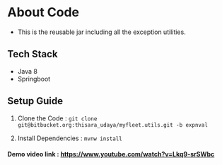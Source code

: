 # About Code #

- This is the reusable jar including all the exception utilities.

## Tech Stack 

- Java 8
- Springboot

## Setup Guide 

1. Clone the Code : `` git clone git@bitbucket.org:thisara_udaya/myfleet.utils.git -b expnval ``

2. Install Dependencies : `` mvnw install ``
	
#### Demo video link :  https://www.youtube.com/watch?v=Lkq9-srSWbc